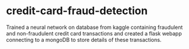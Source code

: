 # credit-card-fraud-detection
Trained a neural network on database from kaggle containing fraudulent and non-fraudulent credit card transactions and created a flask webapp connecting to a mongoDB to store details of these transactions.
